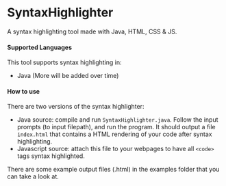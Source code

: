 # SyntaxHighlighter
A syntax highlighting tool made with Java, HTML, CSS & JS.

#### Supported Languages
This tool supports syntax highlighting in:
- Java
(More will be added over time)

#### How to use
There are two versions of the syntax highlighter:
- Java source: compile and run `SyntaxHighlighter.java`. Follow the input prompts (to input filepath), and run the program. It should output a file `index.html` that contains a HTML rendering of your code after syntax highlighting.
- Javascript source: attach this file to your webpages to have all `<code>` tags syntax highlighted.

There are some example output files (.html) in the examples folder that you can take a look at.
